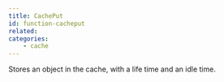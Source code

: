 ```yaml
---
title: CachePut
id: function-cacheput
related:
categories:
    - cache
---
```


Stores an object in the cache, with a life time and an idle time.